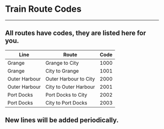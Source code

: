 # Train Route Codes
***
## All routes have codes, they are listed here for you.

| Line          | Route                 | Code |
|---------------|-----------------------|------|
| Grange        | Grange to City        | 1000 |
| Grange        | City to Grange        | 1001 |
| Outer Harbour | Outer Harbour to City | 2000 |
| Outer Harbour | City to Outer Harbour | 2001 |
| Port Docks    | Port Docks to City    | 2002 |
| Port Docks    | City to Port Docks    | 2003 |

## New lines will be added periodically.
